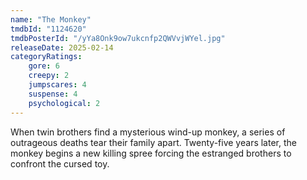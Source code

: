 ```yaml
---
name: "The Monkey"
tmdbId: "1124620"
tmdbPosterId: "/yYa8Onk9ow7ukcnfp2QWVvjWYel.jpg"
releaseDate: 2025-02-14
categoryRatings:
    gore: 6
    creepy: 2
    jumpscares: 4
    suspense: 4
    psychological: 2
---
```

When twin brothers find a mysterious wind-up monkey, a series of outrageous deaths tear their family apart. Twenty-five years later, the monkey begins a new killing spree forcing the estranged brothers to confront the cursed toy.
